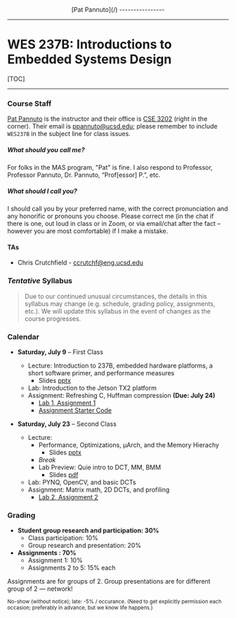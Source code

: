 <div align="center" markdown="1">
[Pat Pannuto](/)
----------------
</div>

---

WES 237B: Introductions to Embedded Systems Design
==================================================

<!--
## Overview

### Learning Goals

---
-->

[TOC]

---

### Course Staff

[Pat Pannuto](https://patpannuto.com) is the instructor and their office is [CSE 3202](https://cse.ucsd.edu/about/floormaps) (right in the corner).
Their email is [ppannuto@ucsd.edu](mailto:ppannuto@ucsd.edu?Subject=CSE141:);
please remember to include `WES237B` in the subject line for class issues.

##### What should you call me?
For folks in the MAS program, "Pat" is fine.
I also respond to Professor, Professor Pannuto, Dr. Pannuto, &ldquo;Prof[essor] P.&rdquo;, etc.

##### What should I call you?
I should call you by your preferred name, with the correct pronunciation and any honorific or pronouns you choose.
Please correct me (in the chat if there is one, out loud in class or in Zoom, or via email/chat after the fact – however you are most comfortable) if I make a mistake.


#### TAs

 - Chris Crutchfield - ccrutchf@eng.ucsd.edu


### _Tentative_ Syllabus

> Due to our continued unusual circumstances, the details in this syllabus may
> change (e.g. schedule, grading policy, assignments, etc.). We will update
> this syllabus in the event of changes as the course progresses.


### Calendar

 - **Saturday, July 9** &ndash; First Class
    - Lecture: Introduction to 237B, embedded hardware platforms, a short software primer, and performance measures
        - Slides [pptx](wes237b-su22-01-Intro_HWandHuffman.pptx)
    - Lab: Introduction to the Jetson TX2 platform
    - Assignment: Refreshing C, Huffman compression **(Due: July 24)**
        - [Lab 1, Assignment 1](assignment1.html)
        - [Assignment Starter Code](wes237b-a1-huffman.zip)

 - **Saturday, July 23** &ndash; Second Class
    - Lecture:
        - Performance, Optimizations, µArch, and the Memory Hierachy
            - Slides [pptx](wes237b-su22-02-Performance_Optimization_Jpg.pptx)
        - _Break_
        - Lab Preview: Quie intro to DCT, MM, BMM
            - Slides [pdf](wes237b-su22-02-LabPrimer.pdf)
    - Lab: PYNQ, OpenCV, and basic DCTs
    - Assignment: Matrix math, 2D DCTs, and profiling
        - [Lab 2, Assignment 2](assignment2/)
<!--
 - **Saturday, August 6** &ndash; Third Class
    - Lecture:
        - ` 9:00-10:15` Compiler optimizations, SIMD, GPU implementations
        - `10:15-10:30` _Break_
        - `10:30-11:30` Student Presentation
        - `11:30-11:40` _Break_
        - `11:40-12:00` Pre-lab: Sobel filters, ARM NEON, PYNQ vs. Jetson
    - Lab:
        - Optimizations in practice [`-f-tree-opt`, perf]
    - Assignment:
        - Implementing a Sobel filter
        - Benchmarking vs. the OpenCV Sobel implementation

 - **Saturday, August 20** &ndash; Fourth Class
    - Lecture:
    - Lab:
    - Assignment:

 - **Saturday, September 3** &ndash; Fifth & Final Class
    - Lecture:
    - Lab:
    - Assignment:
-->

### Grading

 - **Student group research and participation: 30%**
    - Class participation: 10%
    - Group research and presentation: 20% 
 - **Assignments : 70%**
    - Assignment 1: 10%
    - Assignments 2 to 5: 15% each

Assignments are for groups of 2. Group presentations are for different group of 2 — network!

<small>No-show (without notice); late: -5% / occurance. (Need to get explicitly permission
each occasion; preferably in advance, but we know life happens.)</small>


